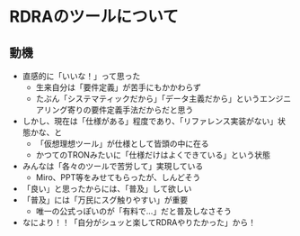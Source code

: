 # RDRAのツールについて

## 動機

- 直感的に「いいな！」って思った
  - 生来自分は「要件定義」が苦手にもかかわらず
  - たぶん「システマティックだから」「データ主義だから」というエンジニアリング寄りの要件定義手法だからだと思う
- しかし、現在は「仕様がある」程度であり、「リファレンス実装がない」状態かな、と
  - 「仮想理想ツール」が仕様として皆頭の中に在る
  - かつてのTRONみたいに「仕様だけはよくできている」という状態
- みんなは「各々のツールで苦労して」実現している
  - Miro、PPT等をみせてもらったが、しんどそう
- 「良い」と思ったからには、「普及」して欲しい
- 「普及」には「万民にスグ触りやすい」が重要
  - 唯一の公式っぽいのが「有料で…」だと普及しなさそう
- なにより！！「自分がシュッと楽してRDRAやりたかった」から！